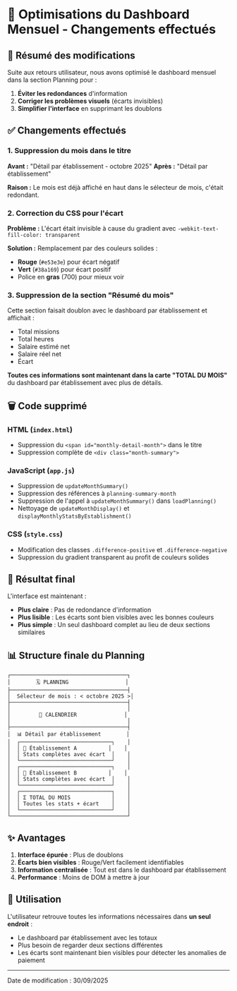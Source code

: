 # 🔧 Optimisations du Dashboard Mensuel - Changements effectués

## 📝 Résumé des modifications

Suite aux retours utilisateur, nous avons optimisé le dashboard mensuel dans la section Planning pour :
1. **Éviter les redondances** d'information
2. **Corriger les problèmes visuels** (écarts invisibles)
3. **Simplifier l'interface** en supprimant les doublons

## ✅ Changements effectués

### 1. **Suppression du mois dans le titre** 
**Avant :** "Détail par établissement - octobre 2025"
**Après :** "Détail par établissement"

**Raison :** Le mois est déjà affiché en haut dans le sélecteur de mois, c'était redondant.

### 2. **Correction du CSS pour l'écart**
**Problème :** L'écart était invisible à cause du gradient avec `-webkit-text-fill-color: transparent`

**Solution :** Remplacement par des couleurs solides :
- **Rouge** (`#e53e3e`) pour écart négatif
- **Vert** (`#38a169`) pour écart positif
- Police en **gras** (700) pour mieux voir

### 3. **Suppression de la section "Résumé du mois"**
Cette section faisait doublon avec le dashboard par établissement et affichait :
- Total missions
- Total heures  
- Salaire estimé net
- Salaire réel net
- Écart

**Toutes ces informations sont maintenant dans la carte "TOTAL DU MOIS"** du dashboard par établissement avec plus de détails.

## 🗑️ Code supprimé

### HTML (`index.html`)
- Suppression du `<span id="monthly-detail-month">` dans le titre
- Suppression complète de `<div class="month-summary">`

### JavaScript (`app.js`)
- Suppression de `updateMonthSummary()`
- Suppression des références à `planning-summary-month`
- Suppression de l'appel à `updateMonthSummary()` dans `loadPlanning()`
- Nettoyage de `updateMonthDisplay()` et `displayMonthlyStatsByEstablishment()`

### CSS (`style.css`)
- Modification des classes `.difference-positive` et `.difference-negative`
- Suppression du gradient transparent au profit de couleurs solides

## 🎯 Résultat final

L'interface est maintenant :
- **Plus claire** : Pas de redondance d'information
- **Plus lisible** : Les écarts sont bien visibles avec les bonnes couleurs
- **Plus simple** : Un seul dashboard complet au lieu de deux sections similaires

## 📊 Structure finale du Planning

```
┌─────────────────────────────────────┐
│        🗓️ PLANNING                  │
├─────────────────────────────────────┤
│  Sélecteur de mois : < octobre 2025 >│
├─────────────────────────────────────┤
│                                     │
│         📅 CALENDRIER               │
│                                     │
├─────────────────────────────────────┤
│  📊 Détail par établissement        │
│  ┌─────────────────────────────┐    │
│  │ 🏥 Établissement A          │    │
│  │ Stats complètes avec écart  │    │
│  └─────────────────────────────┘    │
│  ┌─────────────────────────────┐    │
│  │ 🏥 Établissement B          │    │
│  │ Stats complètes avec écart  │    │
│  └─────────────────────────────┘    │
│  ┌─────────────────────────────┐    │
│  │ Σ TOTAL DU MOIS             │    │
│  │ Toutes les stats + écart    │    │
│  └─────────────────────────────┘    │
└─────────────────────────────────────┘
```

## ✨ Avantages

1. **Interface épurée** : Plus de doublons
2. **Écarts bien visibles** : Rouge/Vert facilement identifiables
3. **Information centralisée** : Tout est dans le dashboard par établissement
4. **Performance** : Moins de DOM à mettre à jour

## 🚀 Utilisation

L'utilisateur retrouve toutes les informations nécessaires dans **un seul endroit** :
- Le dashboard par établissement avec les totaux
- Plus besoin de regarder deux sections différentes
- Les écarts sont maintenant bien visibles pour détecter les anomalies de paiement

---
Date de modification : 30/09/2025
